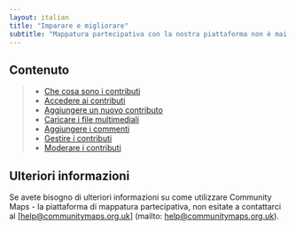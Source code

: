 ```yaml
---
layout: italian
title: "Imparare e migliorare"
subtitle: "Mappatura partecipativa con la nostra piattaforma non è mai stato così facile."
---
```


## Contenuto

> * [Che cosa sono i contributi](overview-of-contributions.html)
> * [Accedere ai contributi](access-contributions.html)
> * [Aggiungere un nuovo contributo](add-new-contribution.html)
> * [Caricare i file multimediali](upload-media-files.html)
> * [Aggiungere i commenti](add-comments.html)
> * [Gestire i contributi](manage-contributions.html)
> * [Moderare i contributi](moderate-contributions.html)

## Ulteriori informazioni

Se avete bisogno di ulteriori informazioni su come utilizzare Community Maps - la piattaforma di mappatura partecipativa, non esitate a contattarci al [help@communitymaps.org.uk] (mailto: help@communitymaps.org.uk).
